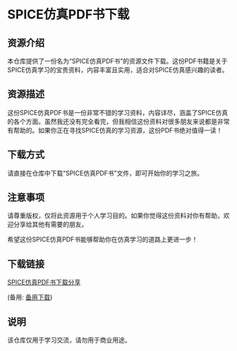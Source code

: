 # SPICE仿真PDF书下载

## 资源介绍

本仓库提供了一份名为“SPICE仿真PDF书”的资源文件下载。这份PDF书籍是关于SPICE仿真学习的宝贵资料，内容丰富且实用，适合对SPICE仿真感兴趣的读者。

## 资源描述

这份SPICE仿真PDF书是一份非常不错的学习资料，内容详尽，涵盖了SPICE仿真的各个方面。虽然我还没有完全看完，但我相信这份资料对很多朋友来说都是非常有帮助的。如果你正在寻找SPICE仿真的学习资源，这份PDF书绝对值得一读！

## 下载方式

请直接在仓库中下载“SPICE仿真PDF书”文件，即可开始你的学习之旅。

## 注意事项

请尊重版权，仅将此资源用于个人学习目的。如果你觉得这份资料对你有帮助，欢迎分享给其他有需要的朋友。

希望这份SPICE仿真PDF书能够帮助你在仿真学习的道路上更进一步！

## 下载链接
[SPICE仿真PDF书下载分享](https://pan.quark.cn/s/1a9a6bf3b20c) 

(备用: [备用下载](https://pan.baidu.com/s/1PhO3AbAg_wSSGpJXlm7Jbw?pwd=1234))

## 说明

该仓库仅用于学习交流，请勿用于商业用途。
